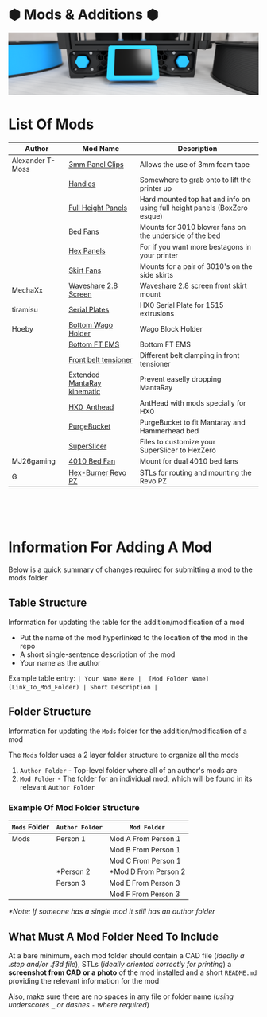 # &#x2B22; Mods & Additions &#x2B22; 

![Waveshare_Banner_Image](https://github.com/Alexander-T-Moss/Hex-Zero/blob/main/Images/Renders/Hex-Zero_Render_Waveshare_Mod_Banner.png)


# List Of Mods

|              Author              |             Mod Name             |            Description           |
| -------------------------------- | -------------------------------- | -------------------------------- |
| Alexander T-Moss |  [3mm Panel Clips](/Mods/Alexander_T-Moss/3mm_Panel_Clips) | Allows the use of 3mm foam tape |
| | [Handles](/Mods/Alexander_T-Moss/Handles) | Somewhere to grab onto to lift the printer up |
| | [Full Height Panels](/Mods/Alexander_T-Moss/Full_Height_Panels) | Hard mounted top hat and info on using full height panels (BoxZero esque)|
| | [Bed Fans](/Mods/Alexander_T-Moss/Bed_Fans) | Mounts for 3010 blower fans on the underside of the bed |
| | [Hex Panels](/Mods/Alexander_T-Moss/Hex_Panels) | For if you want more bestagons in your printer |
| | [Skirt Fans](/Mods/Alexander_T-Moss/Skirt_Fans) | Mounts for a pair of 3010's on the side skirts |
| MechaXx |[Waveshare 2.8 Screen](/Mods/MechaXx/Waveshare_28_Screen) | Waveshare 2.8 screen front skirt mount |
| tiramisu |[Serial Plates](/Mods/tiramisu/Serial_Plates) | HX0 Serial Plate for 1515 extrusions |
| Hoeby |[Bottom Wago Holder](/Mods/Hoeby/Bottom-Wago-holder) | Wago Block Holder |
| | [Bottom FT EMS](/Mods/Hoeby/Bottom_FT_EMS) | Bottom FT EMS |
| | [Front belt tensioner](/Mods/Hoeby/Front_Belt_Blocks) | Different belt clamping in front tensioner |
| | [Extended MantaRay kinematic](/Mods/Hoeby/MantaRay%20mount%20with%20extend) | Prevent easelly dropping MantaRay |
| | [HX0_Anthead](/Mods/Hoeby/HX0_Anthead) | AntHead with mods specially for HX0 |
| | [PurgeBucket](/Mods/Hoeby/PurgeBucket) | PurgeBucket to fit Mantaray and Hammerhead bed |
| | [SuperSlicer](/Mods/Hoeby/SuperSlicer_Texture_Model) | Files to customize your SuperSlicer to HexZero |
| MJ26gaming | [4010 Bed Fan](/Mods/MJ26gaming/Hex%204010%20Bed%20Fan) | Mount for dual 4010 bed fans |
| G |  [Hex-Burner Revo PZ](/Mods/G/Hex-Burner_Revo_PZ_Mod) | STLs for routing and mounting the Revo PZ  |

<br>
<br>
<br>


# Information For Adding A Mod
Below is a quick summary of changes required for submitting a mod to the mods folder

## Table Structure
Information for updating the table for the addition/modification of a mod
- Put the name of the mod hyperlinked to the location of the mod in the repo
- A short single-sentence description of the mod
- Your name as the author

Example table entry: `| Your Name Here |  [Mod Folder Name](Link_To_Mod_Folder) | Short Description |`

## Folder Structure
Information for updating the `Mods` folder for the addition/modification of a mod

The `Mods` folder uses a 2 layer folder structure to organize all the mods
1. `Author Folder` - Top-level folder where all of an author's mods are
2. `Mod Folder` - The folder for an individual mod, which will be found in its relevant `Author Folder`

### Example Of Mod Folder Structure

| `Mods` Folder | `Author Folder` | `Mod Folder` |
| --- | --- | --- |
| Mods | Person 1 | Mod A From Person 1 |
|  |  | Mod B From Person 1 |
|  |  | Mod C From Person 1 |
|  | *Person 2 | *Mod D From Person 2 |
|  | Person 3 | Mod E From Person 3 |
|  |  | Mod F From Person 3 |

_*Note: If someone has a single mod it still has an author folder_

## What Must A Mod Folder Need To Include
At a bare minimum, each mod folder should contain a CAD file (_ideally a .step and/or .f3d file_), STLs (_ideally oriented correctly for printing_) a **screenshot from CAD or a photo** of the mod installed and a short `README.md` providing the relevant information for the mod

Also, make sure there are no spaces in any file or folder name (_using underscores `_` or dashes `-` where required_)
